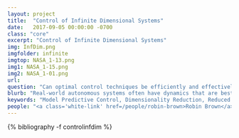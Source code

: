 ```yaml
---
layout: project
title:  "Control of Infinite Dimensional Systems"
date:   2017-09-05 00:00:00 -0700
class: "core"
excerpt: "Control of Infinite Dimensional Systems"
img: InfDim.png
imgfolder: infinite
imgtop: NASA_1-13.png
img1: NASA_1-15.png
img2: NASA_1-01.png
url: 
question: "Can optimal control techniques be efficiently and effectively applied to infinite dimensional systems?"
blurb: "Real-world autonomous systems often have dynamics that are best described by infinite dimensional systems. For example, PDE-constrained systems that require aerodynamic modeling (UAV control) or structural deformation modeling (soft robotics). Current frameworks for design and simulation of infinite dimensional systems, such as computational fluid dynamics (CFD) and finite element methods (FEM), are well established. However, they often fall short in the context of control applications due to their heavy computational complexity. This project investigates the use of reduced order models to address this shortcoming, especially for use within the framework of model predictive control."
keywords: "Model Predictive Control, Dimensionality Reduction, Reduced Order Modeling"
people: "<a class='white-link' href=/people/robin-brown>Robin Brown</a>, <a class='white-link' href=/people/joseph-lorenzetti>Joe Lorenzetti</a>"
---
```


<div class="project_bib">
{% bibliography -f controlinfdim %}
</div>
